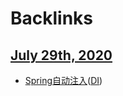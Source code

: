 
# Backlinks
## [July 29th, 2020](<July 29th, 2020.md>)
- [Spring](<Spring.md>)[自动注入](<自动注入.md>)([DI](<DI.md>))

